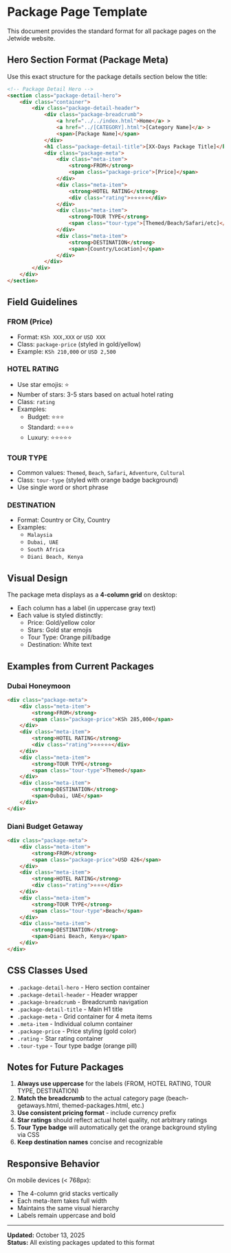 # Package Page Template

This document provides the standard format for all package pages on the Jetwide website.

## Hero Section Format (Package Meta)

Use this exact structure for the package details section below the title:

```html
<!-- Package Detail Hero -->
<section class="package-detail-hero">
    <div class="container">
        <div class="package-detail-header">
            <div class="package-breadcrumb">
                <a href="../../index.html">Home</a> > 
                <a href="../[CATEGORY].html">[Category Name]</a> > 
                <span>[Package Name]</span>
            </div>
            <h1 class="package-detail-title">[XX-Days Package Title]</h1>
            <div class="package-meta">
                <div class="meta-item">
                    <strong>FROM</strong>
                    <span class="package-price">[Price]</span>
                </div>
                <div class="meta-item">
                    <strong>HOTEL RATING</strong>
                    <div class="rating">⭐⭐⭐⭐⭐</div>
                </div>
                <div class="meta-item">
                    <strong>TOUR TYPE</strong>
                    <span class="tour-type">[Themed/Beach/Safari/etc]</span>
                </div>
                <div class="meta-item">
                    <strong>DESTINATION</strong>
                    <span>[Country/Location]</span>
                </div>
            </div>
        </div>
    </div>
</section>
```

## Field Guidelines

### FROM (Price)
- Format: `KSh XXX,XXX` or `USD XXX`
- Class: `package-price` (styled in gold/yellow)
- Example: `KSh 210,000` or `USD 2,500`

### HOTEL RATING
- Use star emojis: ⭐
- Number of stars: 3-5 stars based on actual hotel rating
- Class: `rating`
- Examples:
  - Budget: ⭐⭐⭐
  - Standard: ⭐⭐⭐⭐
  - Luxury: ⭐⭐⭐⭐⭐

### TOUR TYPE
- Common values: `Themed`, `Beach`, `Safari`, `Adventure`, `Cultural`
- Class: `tour-type` (styled with orange badge background)
- Use single word or short phrase

### DESTINATION
- Format: Country or City, Country
- Examples:
  - `Malaysia`
  - `Dubai, UAE`
  - `South Africa`
  - `Diani Beach, Kenya`

## Visual Design

The package meta displays as a **4-column grid** on desktop:
- Each column has a label (in uppercase gray text)
- Each value is styled distinctly:
  - Price: Gold/yellow color
  - Stars: Gold star emojis
  - Tour Type: Orange pill/badge
  - Destination: White text

## Examples from Current Packages

### Dubai Honeymoon
```html
<div class="package-meta">
    <div class="meta-item">
        <strong>FROM</strong>
        <span class="package-price">KSh 285,000</span>
    </div>
    <div class="meta-item">
        <strong>HOTEL RATING</strong>
        <div class="rating">⭐⭐⭐⭐⭐</div>
    </div>
    <div class="meta-item">
        <strong>TOUR TYPE</strong>
        <span class="tour-type">Themed</span>
    </div>
    <div class="meta-item">
        <strong>DESTINATION</strong>
        <span>Dubai, UAE</span>
    </div>
</div>
```

### Diani Budget Getaway
```html
<div class="package-meta">
    <div class="meta-item">
        <strong>FROM</strong>
        <span class="package-price">USD 426</span>
    </div>
    <div class="meta-item">
        <strong>HOTEL RATING</strong>
        <div class="rating">⭐⭐⭐</div>
    </div>
    <div class="meta-item">
        <strong>TOUR TYPE</strong>
        <span class="tour-type">Beach</span>
    </div>
    <div class="meta-item">
        <strong>DESTINATION</strong>
        <span>Diani Beach, Kenya</span>
    </div>
</div>
```

## CSS Classes Used

- `.package-detail-hero` - Hero section container
- `.package-detail-header` - Header wrapper
- `.package-breadcrumb` - Breadcrumb navigation
- `.package-detail-title` - Main H1 title
- `.package-meta` - Grid container for 4 meta items
- `.meta-item` - Individual column container
- `.package-price` - Price styling (gold color)
- `.rating` - Star rating container
- `.tour-type` - Tour type badge (orange pill)

## Notes for Future Packages

1. **Always use uppercase** for the labels (FROM, HOTEL RATING, TOUR TYPE, DESTINATION)
2. **Match the breadcrumb** to the actual category page (beach-getaways.html, themed-packages.html, etc.)
3. **Use consistent pricing format** - include currency prefix
4. **Star ratings** should reflect actual hotel quality, not arbitrary ratings
5. **Tour Type badge** will automatically get the orange background styling via CSS
6. **Keep destination names** concise and recognizable

## Responsive Behavior

On mobile devices (< 768px):
- The 4-column grid stacks vertically
- Each meta-item takes full width
- Maintains the same visual hierarchy
- Labels remain uppercase and bold

---

**Updated:** October 13, 2025  
**Status:** All existing packages updated to this format
